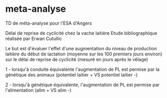 # meta-analyse
TD de méta-analyse pour l'ESA d'Angers

Délai de reprise de cyclicité chez la vache laitière
Etude bibliographique réalisée par Erwan Cutullic

Le but est d'évaluer l'effet d'une augmentation du niveau de production laitière du début de lactation (moyenne sur les 100 premiers jours environ) sur le délai de reprise de cyclicité (mesuré en jours après le vêlage)

1 - lorsqu'à conduite équivalente l'augmentation de PL est permise par la génétique des animaux (potentiel laitier + VS potentiel laitier -)

2 - lorsqu'à génétique équivalente, l'augmentation de PL est permise par l'alimentation (alim + VS alim -)
